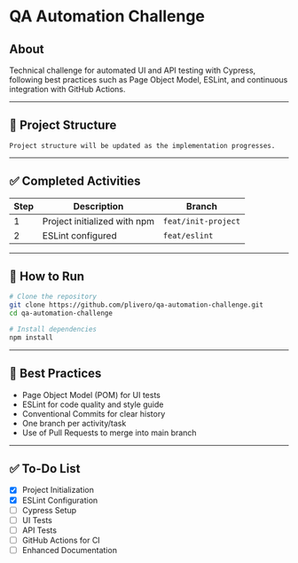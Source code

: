 # QA Automation Challenge

## About

Technical challenge for automated UI and API testing with Cypress, following best practices such as Page Object Model, ESLint, and continuous integration with GitHub Actions.

---

## 📁 Project Structure

```
Project structure will be updated as the implementation progresses.
```

---

## ✅ Completed Activities

| Step | Description                  | Branch              |
| ---- | ---------------------------- | ------------------- |
| 1    | Project initialized with npm | `feat/init-project` |
| 2    | ESLint configured            | `feat/eslint`       |

---

## 🚀 How to Run

```bash
# Clone the repository
git clone https://github.com/plivero/qa-automation-challenge.git
cd qa-automation-challenge

# Install dependencies
npm install
```

---

## 🧩 Best Practices

- Page Object Model (POM) for UI tests
- ESLint for code quality and style guide
- Conventional Commits for clear history
- One branch per activity/task
- Use of Pull Requests to merge into main branch

---

## ✅ To-Do List

- [x] Project Initialization
- [x] ESLint Configuration
- [ ] Cypress Setup
- [ ] UI Tests
- [ ] API Tests
- [ ] GitHub Actions for CI
- [ ] Enhanced Documentation

